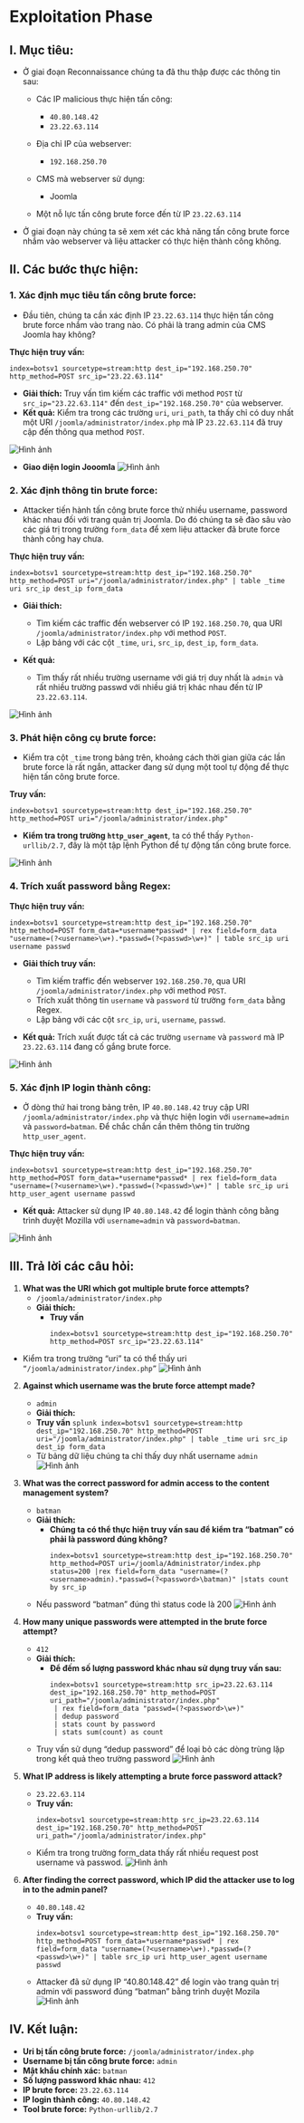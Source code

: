 # Exploitation Phase

## I. Mục tiêu:
- Ở giai đoạn Reconnaissance chúng ta đã thu thập được các thông tin sau:
  - Các IP malicious thực hiện tấn công:
    - `40.80.148.42`
    - `23.22.63.114`
      
  - Địa chỉ IP của webserver:
    - `192.168.250.70`
      
  - CMS mà webserver sử dụng:
    - Joomla
      
  - Một nỗ lực tấn công brute force đến từ IP `23.22.63.114`

- Ở giai đoạn này chúng ta sẽ xem xét các khả năng tấn công brute force nhắm vào webserver và liệu attacker có thực hiện thành công không.

## II. Các bước thực hiện:

### 1. Xác định mục tiêu tấn công brute force:
- Đầu tiên, chúng ta cần xác định IP `23.22.63.114` thực hiện tấn công brute force nhắm vào trang nào. Có phải là trang admin của CMS Joomla hay không?

**Thực hiện truy vấn:**
```splunk
index=botsv1 sourcetype=stream:http dest_ip="192.168.250.70" http_method=POST src_ip="23.22.63.114"
```
- **Giải thích:** Truy vấn tìm kiếm các traffic với method `POST` từ `src_ip="23.22.63.114"` đến `dest_ip="192.168.250.70"` của webserver.
- **Kết quả:** Kiểm tra trong các trường `uri`, `uri_path`, ta thấy chỉ có duy nhất một URI `/joomla/administrator/index.php` mà IP `23.22.63.114` đã truy cập đến thông qua method `POST`.

![Hình ảnh](https://github.com/PhucsS24/Incident-handling-with-Splunk/blob/main/2.%20Exploitation%20Phase/images/1.png)

- **Giao diện login Jooomla**
![Hình ảnh](https://github.com/PhucsS24/Incident-handling-with-Splunk/blob/main/2.%20Exploitation%20Phase/images/2.png)

### 2. Xác định thông tin brute force:
- Attacker tiến hành tấn công brute force thử nhiều username, password khác nhau đối với trang quản trị Joomla. Do đó chúng ta sẽ đào sâu vào các giá trị trong trường `form_data` để xem liệu attacker đã brute force thành công hay chưa.

**Thực hiện truy vấn:**
```splunk
index=botsv1 sourcetype=stream:http dest_ip="192.168.250.70" http_method=POST uri="/joomla/administrator/index.php" | table _time uri src_ip dest_ip form_data
```
- **Giải thích:**
  - Tìm kiếm các traffic đến webserver có IP `192.168.250.70`, qua URI `/joomla/administrator/index.php` với method `POST`.
  - Lập bảng với các cột `_time`, `uri`, `src_ip`, `dest_ip`, `form_data`.

- **Kết quả:**
  - Tìm thấy rất nhiều trường username với giá trị duy nhất là `admin` và rất nhiều trường passwd với nhiều giá trị khác nhau đến từ IP `23.22.63.114`.

![Hình ảnh](https://github.com/PhucsS24/Incident-handling-with-Splunk/blob/main/2.%20Exploitation%20Phase/images/3.png)

### 3. Phát hiện công cụ brute force:
- Kiểm tra cột `_time` trong bảng trên, khoảng cách thời gian giữa các lần brute force là rất ngắn, attacker đang sử dụng một tool tự động để thực hiện tấn công brute force. 

**Truy vấn:**
```splunk
index=botsv1 sourcetype=stream:http dest_ip="192.168.250.70" http_method=POST uri="/joomla/administrator/index.php"
```
- **Kiểm tra trong trường `http_user_agent`**, ta có thể thấy `Python-urllib/2.7`, đây là một tập lệnh Python để tự động tấn công brute force.

![Hình ảnh](https://github.com/PhucsS24/Incident-handling-with-Splunk/blob/main/2.%20Exploitation%20Phase/images/4.png)

### 4. Trích xuất password bằng Regex:
**Thực hiện truy vấn:**
```splunk
index=botsv1 sourcetype=stream:http dest_ip="192.168.250.70" http_method=POST form_data=*username*passwd* | rex field=form_data "username=(?<username>\w+).*passwd=(?<passwd>\w+)" | table src_ip uri username passwd
```
- **Giải thích truy vấn:**
  - Tìm kiếm traffic đến webserver `192.168.250.70`, qua URI `/joomla/administrator/index.php` với method `POST`.
  - Trích xuất thông tin `username` và `password` từ trường `form_data` bằng Regex.
  - Lập bảng với các cột `src_ip`, `uri`, `username`, `passwd`.

- **Kết quả:** Trích xuất được tất cả các trường `username` và `password` mà IP `23.22.63.114` đang cố gắng brute force.

![Hình ảnh](https://github.com/PhucsS24/Incident-handling-with-Splunk/blob/main/2.%20Exploitation%20Phase/images/5.png)

### 5. Xác định IP login thành công:
- Ở dòng thứ hai trong bảng trên, IP `40.80.148.42` truy cập URI `/joomla/administrator/index.php` và thực hiện login với `username=admin` và `password=batman`. Để chắc chắn cần thêm thông tin trường `http_user_agent`.

**Thực hiện truy vấn:**
```splunk
index=botsv1 sourcetype=stream:http dest_ip="192.168.250.70" http_method=POST form_data=*username*passwd* | rex field=form_data "username=(?<username>\w+).*passwd=(?<passwd>\w+)" | table src_ip uri http_user_agent username passwd
```
- **Kết quả:** Attacker sử dụng IP `40.80.148.42` để login thành công bằng trình duyệt Mozilla với `username=admin` và `password=batman`.

![Hình ảnh](https://github.com/PhucsS24/Incident-handling-with-Splunk/blob/main/2.%20Exploitation%20Phase/images/6.png)

## III. Trả lời các câu hỏi:

1. **What was the URI which got multiple brute force attempts?**
   - `/joomla/administrator/index.php`
   - **Giải thích:** 
      - **Truy vấn**
        ```splunk
        index=botsv1 sourcetype=stream:http dest_ip="192.168.250.70" http_method=POST src_ip="23.22.63.114"
        ```
  - Kiểm tra trong trường “uri” ta có thể thấy uri `“/joomla/administrator/index.php”`
![Hình ảnh](https://github.com/PhucsS24/Incident-handling-with-Splunk/blob/main/2.%20Exploitation%20Phase/images/1.png)

2. **Against which username was the brute force attempt made?**
   - `admin`
   - **Giải thích:**
   - **Truy vấn**
          ```splunk
          index=botsv1 sourcetype=stream:http dest_ip="192.168.250.70" http_method=POST uri="/joomla/administrator/index.php" | table _time uri src_ip dest_ip form_data
          ```
   - Từ bảng dữ liệu chúng ta chỉ thấy duy nhất username `admin`
![Hình ảnh](https://github.com/PhucsS24/Incident-handling-with-Splunk/blob/main/2.%20Exploitation%20Phase/images/3.png)

3. **What was the correct password for admin access to the content management system?**
   - `batman`
   - **Giải thích:**
     - **Chúng ta có thể thực hiện truy vấn sau để kiểm tra “batman” có phải là password đúng không?**
        ```splunk
        index=botsv1 sourcetype=stream:http dest_ip="192.168.250.70" http_method=POST uri=/joomla/Administrator/index.php status=200 |rex field=form_data "username=(?<username>admin).*passwd=(?<password>\batman)" |stats count by src_ip
        ```
    - Nếu password “batman” đúng thì status code là 200
![Hình ảnh](https://github.com/PhucsS24/Incident-handling-with-Splunk/blob/main/2.%20Exploitation%20Phase/images/7.png)

4. **How many unique passwords were attempted in the brute force attempt?**
   - `412`
   - **Giải thích:**
     - **Để đếm số lượng password khác nhau sử dụng truy vấn sau:**
       ```splunk
       index=botsv1 sourcetype=stream:http src_ip=23.22.63.114 dest_ip="192.168.250.70" http_method=POST uri_path="/joomla/administrator/index.php"
  		| rex field=form_data "passwd=(?<password>\w+)"
  		| dedup password 
  		| stats count by password
  		| stats sum(count) as count
       ```
    - Truy vấn sử dụng “dedup password” để loại bỏ các dòng trùng lặp trong kết quả theo trường password
![Hình ảnh](https://github.com/PhucsS24/Incident-handling-with-Splunk/blob/main/2.%20Exploitation%20Phase/images/8.png)

5. **What IP address is likely attempting a brute force password attack?**
   - `23.22.63.114`
   - **Truy vấn:**
     ```splunk
     index=botsv1 sourcetype=stream:http src_ip=23.22.63.114 dest_ip="192.168.250.70" http_method=POST uri_path="/joomla/administrator/index.php"
     ```
   - Kiểm tra trong trường form_data thấy rất nhiều request post username và passwod.
![Hình ảnh](https://github.com/PhucsS24/Incident-handling-with-Splunk/blob/main/2.%20Exploitation%20Phase/images/9.png)

6. **After finding the correct password, which IP did the attacker use to log in to the admin panel?**
   - `40.80.148.42`
   - **Truy vấn:**
     ```splunk
     index=botsv1 sourcetype=stream:http dest_ip="192.168.250.70" http_method=POST form_data=*username*passwd* | rex field=form_data "username=(?<username>\w+).*passwd=(?<passwd>\w+)" | table src_ip uri http_user_agent username passwd
     ```
   - Attacker đã sử dụng IP “40.80.148.42” để login vào trang quản trị admin với password đúng “batman” bằng trình duyệt Mozila
![Hình ảnh](https://github.com/PhucsS24/Incident-handling-with-Splunk/blob/main/2.%20Exploitation%20Phase/images/6.png)

## IV. Kết luận:
- **Uri bị tấn công brute force:** `/joomla/administrator/index.php`
- **Username bị tấn công brute force:** `admin`
- **Mật khẩu chính xác:** `batman`
- **Số lượng password khác nhau:** `412`
- **IP brute force:** `23.22.63.114`
- **IP login thành công:** `40.80.148.42`
- **Tool brute force:** `Python-urllib/2.7`

